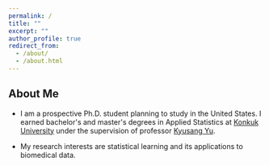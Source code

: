 ```yaml
---
permalink: /
title: ""
excerpt: ""
author_profile: true
redirect_from: 
  - /about/
  - /about.html
---
```


<!-- <p align="center">
  <img src="https://jaehochang92.github.io/files/jae.jpg?raw=true" alt="Photo" style="width: 450px;"/> 
</p> -->

## About Me
* I am a prospective Ph.D. student planning to study in the United States. I earned bachelor's and master's degrees in Applied Statistics at <a href="http://www.konkuk.ac.kr/do/Eng/Index.do" target="_blank">Konkuk University</a> under the supervision of professor <a href="http://home.konkuk.ac.kr/~kyusangu" target="_blank">Kyusang Yu</a>.

* My research interests are statistical learning and its applications to biomedical data.

<!-- * [[Google Scholar](https://scholar.google.com/...)] -->
